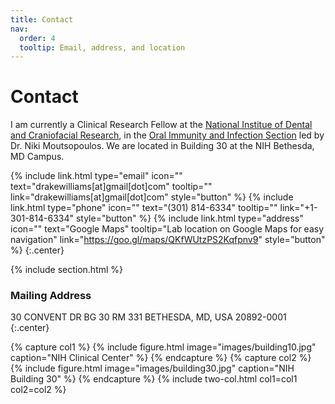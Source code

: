 ```yaml
---
title: Contact
nav:
  order: 4
  tooltip: Email, address, and location
---
```


# <i class="fas fa-envelope"></i>Contact

I am currently a Clinical Research Fellow at the [National Institue of Dental and Craniofacial Research](https://www.nidcr.nih.gov/careers-training/interns-fellows/dentists-physicians/clinical-research-fellowship), in the [Oral Immunity and Infection Section](https://www.nidcr.nih.gov/research/conducted-at-nidcr/intramural-research-labs/oral-immunity-infection-section) led by Dr. Niki Moutsopoulos.
We are located in Building 30 at the NIH Bethesda, MD Campus.

{%
  include link.html
  type="email"
  icon=""
  text="drakewilliams[at]gmail[dot]com"
  tooltip=""
  link="drakewilliams[at]gmail[dot]com"
  style="button"
%}
{%
  include link.html
  type="phone"
  icon=""
  text="(301) 814-6334"
  tooltip=""
  link="+1-301-814-6334"
  style="button"
%}
{%
  include link.html
  type="address"
  icon=""
  text="Google Maps"
  tooltip="Lab location on Google Maps for easy navigation"
  link="https://goo.gl/maps/QKfWUtzPS2Kqfpnv9"
  style="button"
%}
{:.center}

{% include section.html %}

### <i class="fas fa-mail-bulk"></i>Mailing Address

30 CONVENT DR BG 30 RM 331
BETHESDA, MD, USA 20892-0001
{:.center}

{% capture col1 %}
{%
  include figure.html
  image="images/building10.jpg"
  caption="NIH Clinical Center"
%}
{% endcapture %}
{% capture col2 %}
{%
  include figure.html
  image="images/building30.jpg"
  caption="NIH Building 30"
%}
{% endcapture %}
{% include two-col.html col1=col1 col2=col2 %}

